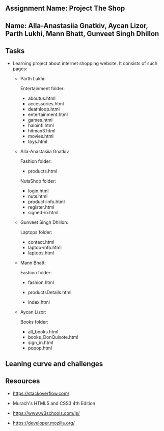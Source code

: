 ## Assignment Name: Project The Shop


## Name: Alla-Anastasiia Gnatkiv, Aycan Lizor, Parth Lukhi, Mann Bhatt, Gunveet Singh Dhillon


## Tasks

- Learning project about internet shopping website. It consists of such pages:


    - Parth Lukhi:

        Entertainment folder:
        - aboutus.html
        - accessories.html
        - deathloop.html
        - entertainment.html
        - games.html
        - haloinfi.html
        - hitman3.html
        - movies.html
        - toys.html



    - Alla-Anastasiia Gnatkiv

        Fashion folder:
        - products.html

        NutsShop folder:
        - login.html
        - nuts.html
        - product-info.html
        - register.html
        - signed-in.html


    - Gunveet Singh Dhillon:

        Laptops folder:
        - contact.html
        - laptop-info.html
        - laptops.html


    - Mann Bhatt:

        Fashion folder:
        - fashion.html
        - productsDetails.html

        - index.html



    - Aycan Lizor:
    
        Books folder: 
        - all_books.html
        - books_DonQuixote.html
        - sign_in.html
        - popop.html



## Leaning curve and challenges



## Resources


- https://stackoverflow.com/

- Murach's HTML5 and CSS3 4th Edition

- https://www.w3schools.com/js/

- https://developer.mozilla.org/